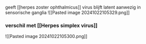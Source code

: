 geeft [[herpes zoster ophthalmicus]] 
virus blijft latent aanwezig in sensorische ganglia
![[Pasted image 20241022105329.png]]


### verschil met [[Herpes simplex virus]]
![[Pasted image 20241022105300.png]]